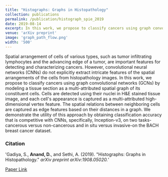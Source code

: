```yaml
---
title: "Histographs: Graphs in Histopathology"
collection: publications
permalink: /publication/histograph_spie_2019
date: 2019-08-14
excerpt: In this work, we propose to classify cancers using graph convolutional networks (GCNs) by modeling a tissue section as a multi-attributed spatial graph of its constituent cells.
venue: 'arXiv preprint'
image: 'graph_path_flow.png'
width: '500'
---
```

Spatial arrangement of cells of various types, such as tumor infiltrating lymphocytes and the advancing edge of a tumor, are important features for detecting and characterizing cancers. However, convolutional neural networks (CNNs) do not explicitly extract intricate features of the spatial arrangements of the cells from histopathology images. In this work, we propose to classify cancers using graph convolutional networks (GCNs) by modeling a tissue section as a multi-attributed spatial graph of its constituent cells. Cells are detected using their nuclei in H&E stained tissue image, and each cell's appearance is captured as a multi-attributed high-dimensional vertex feature. The spatial relations between neighboring cells are captured as edge features based on their distances in a graph. We demonstrate the utility of this approach by obtaining classification accuracy that is competitive with CNNs, specifically, Inception-v3, on two tasks-cancerous versus non-cancerous and in situ versus invasive-on the BACH breast cancer dataset.
### Citation 

'Gadiya, S., <b>Anand, D.</b>, and Sethi, A. (2019). &quot;Histographs: Graphs in Histopathology.&quot; <i>arXiv preprint arXiv:1908.05020.</i>'

[Paper Link](https://arxiv.org/abs/1908.05020)
